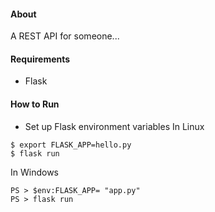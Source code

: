 #### About
A REST API for someone...

#### Requirements
* Flask

#### How to Run
* Set up Flask environment variables
In Linux
```
$ export FLASK_APP=hello.py
$ flask run
```
In Windows
```
PS > $env:FLASK_APP= "app.py"
PS > flask run
```